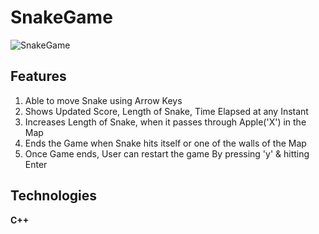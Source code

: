 # SnakeGame

![SnakeGame](https://user-images.githubusercontent.com/89362925/155898808-081ab926-f057-4783-9ac7-80e0b6cd7a48.gif)

## Features
1. Able to move Snake using Arrow Keys
2. Shows Updated Score, Length of Snake, Time Elapsed at any Instant
3. Increases Length of Snake, when it passes through Apple('X') in the Map
4. Ends the Game when Snake hits itself or one of the walls of the Map
5. Once Game ends, User can restart the game By pressing 'y' & hitting Enter

## Technologies
**C++**

